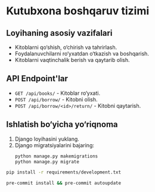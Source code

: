 # Kutubxona boshqaruv tizimi

## Loyihaning asosiy vazifalari
- Kitoblarni qo‘shish, o‘chirish va tahrirlash.
- Foydalanuvchilarni ro‘yxatdan o‘tkazish va boshqarish.
- Kitoblarni vaqtinchalik berish va qaytarib olish.

## API Endpoint'lar
- `GET /api/books/` - Kitoblar ro‘yxati.
- `POST /api/borrow/` - Kitobni olish.
- `POST /api/borrow/<id>/return/` - Kitobni qaytarish.

## Ishlatish bo‘yicha yo‘riqnoma
1. Django loyihasini yuklang.
2. Django migratsiyalarini bajaring:
   ```bash
   python manage.py makemigrations
   python manage.py migrate


```bash
pip install -r requirements/development.txt
```

```bash
pre-commit install && pre-commit autoupdate
```
